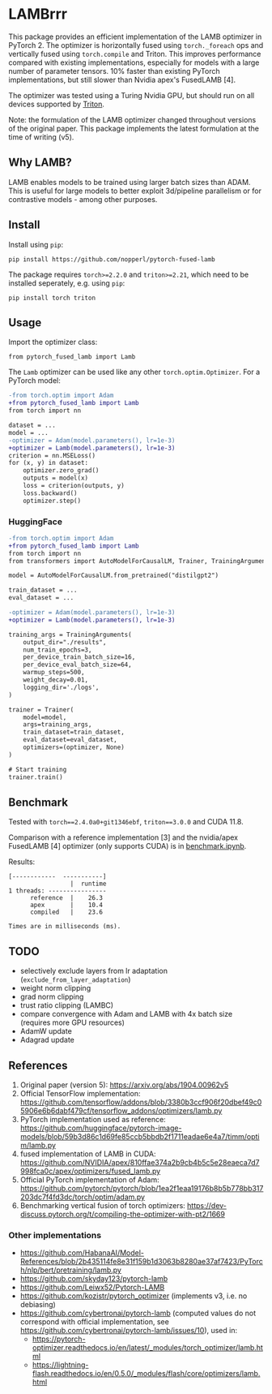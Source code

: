 # LAMBrrr

This package provides an efficient implementation of the LAMB optimizer in PyTorch 2. The optimizer is horizontally fused using `torch._foreach` ops and vertically fused using `torch.compile` and Triton. This improves performance compared with existing implementations, especially for models with a large number of parameter tensors. 10% faster than existing PyTorch implementations, but still slower than Nvidia apex's FusedLAMB [4].

The optimizer was tested using a Turing Nvidia GPU, but should run on all devices supported by [Triton](https://triton-lang.org/).

Note: the formulation of the LAMB optimizer changed throughout versions of the original paper. This package implements the latest formulation at the time of writing (v5).

## Why LAMB?

LAMB enables models to be trained using larger batch sizes than ADAM. This is useful for large models to better exploit 3d/pipeline parallelism or for contrastive models - among other purposes.

## Install

Install using `pip`:

    pip install https://github.com/nopperl/pytorch-fused-lamb

The package requires `torch>=2.2.0` and `triton>=2.21`, which need to be installed seperately, e.g. using `pip`:

    pip install torch triton

## Usage

Import the optimizer class:

    from pytorch_fused_lamb import Lamb

The `Lamb` optimizer can be used like any other `torch.optim.Optimizer`. For a PyTorch model:

```diff
-from torch.optim import Adam
+from pytorch_fused_lamb import Lamb
from torch import nn

dataset = ...
model = ...
-optimizer = Adam(model.parameters(), lr=1e-3)
+optimizer = Lamb(model.parameters(), lr=1e-3)
criterion = nn.MSELoss()
for (x, y) in dataset:
    optimizer.zero_grad()
    outputs = model(x)
    loss = criterion(outputs, y)
    loss.backward()
    optimizer.step()
```

### HuggingFace

```diff
-from torch.optim import Adam
+from pytorch_fused_lamb import Lamb
from torch import nn
from transformers import AutoModelForCausalLM, Trainer, TrainingArguments

model = AutoModelForCausalLM.from_pretrained("distilgpt2")

train_dataset = ...
eval_dataset = ...

-optimizer = Adam(model.parameters(), lr=1e-3)
+optimizer = Lamb(model.parameters(), lr=1e-3)

training_args = TrainingArguments(
    output_dir="./results",
    num_train_epochs=3,
    per_device_train_batch_size=16,
    per_device_eval_batch_size=64,
    warmup_steps=500,
    weight_decay=0.01,
    logging_dir='./logs',
)

trainer = Trainer(
    model=model,
    args=training_args,
    train_dataset=train_dataset,
    eval_dataset=eval_dataset,
    optimizers=(optimizer, None)
)

# Start training
trainer.train()
```

## Benchmark

Tested with `torch==2.4.0a0+git1346ebf`, `triton==3.0.0` and CUDA 11.8.

Comparison with a reference implementation [3] and the nvidia/apex FusedLAMB [4] optimizer (only supports CUDA) is in [benchmark.ipynb](benchmark.ipynb).

Results:

```
[------------  -----------]
                 |  runtime
1 threads: ----------------
      reference  |    26.3 
      apex       |    10.4 
      compiled   |    23.6 

Times are in milliseconds (ms).
```


## TODO
  * selectively exclude layers from lr adaptation (`exclude_from_layer_adaptation`)
  * weight norm clipping
  * grad norm clipping
  * trust ratio clipping (LAMBC)
  * compare convergence with Adam and LAMB with 4x batch size (requires more GPU resources)
  * AdamW update
  * Adagrad update


## References
  1. Original paper (version 5): https://arxiv.org/abs/1904.00962v5
  2. Official TensorFlow implementation: https://github.com/tensorflow/addons/blob/3380b3ccf906f20dbef49c05906e6b6dabf479cf/tensorflow_addons/optimizers/lamb.py
  3. PyTorch implementation used as reference: https://github.com/huggingface/pytorch-image-models/blob/59b3d86c1d69fe85ccb5bbdb2f1711eadae6e4a7/timm/optim/lamb.py
  4. fused implementation of LAMB in CUDA: https://github.com/NVIDIA/apex/810ffae374a2b9cb4b5c5e28eaeca7d7998fca0c/apex/optimizers/fused_lamb.py
  5. Official PyTorch implementation of Adam: https://github.com/pytorch/pytorch/blob/1ea2f1eaa19176b8b5b778bb317203dc7f4fd3dc/torch/optim/adam.py
  6. Benchmarking vertical fusion of torch optimizers: https://dev-discuss.pytorch.org/t/compiling-the-optimizer-with-pt2/1669

### Other implementations
  * https://github.com/HabanaAI/Model-References/blob/2b435114fe8e31f159b1d3063b8280ae37af7423/PyTorch/nlp/bert/pretraining/lamb.py 
  * https://github.com/skyday123/pytorch-lamb
  * https://github.com/Leiwx52/Pytorch-LAMB
  * https://github.com/kozistr/pytorch_optimizer (implements v3, i.e. no debiasing)
  * https://github.com/cybertronai/pytorch-lamb (computed values do not correspond with official implementation, see https://github.com/cybertronai/pytorch-lamb/issues/10), used in:
    * https://pytorch-optimizer.readthedocs.io/en/latest/_modules/torch_optimizer/lamb.html
    * https://lightning-flash.readthedocs.io/en/0.5.0/_modules/flash/core/optimizers/lamb.html
